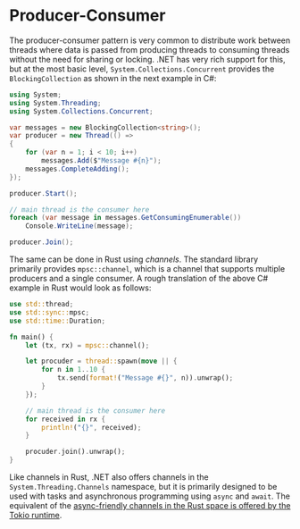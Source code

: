 # Producer-Consumer

The producer-consumer pattern is very common to distribute work between
threads where data is passed from producing threads to consuming threads
without the need for sharing or locking. .NET has very rich support for this,
but at the most basic level, `System.Collections.Concurrent` provides the `BlockingCollection` as shown in the next example in C#:

```csharp
using System;
using System.Threading;
using System.Collections.Concurrent;

var messages = new BlockingCollection<string>();
var producer = new Thread(() =>
{
    for (var n = 1; i < 10; i++)
        messages.Add($"Message #{n}");
    messages.CompleteAdding();
});

producer.Start();

// main thread is the consumer here
foreach (var message in messages.GetConsumingEnumerable())
    Console.WriteLine(message);

producer.Join();
```

The same can be done in Rust using _channels_. The standard library primarily
provides `mpsc::channel`, which is a channel that supports multiple producers
and a single consumer. A rough translation of the above C# example in Rust
would look as follows:

```rust
use std::thread;
use std::sync::mpsc;
use std::time::Duration;

fn main() {
    let (tx, rx) = mpsc::channel();

    let procuder = thread::spawn(move || {
        for n in 1..10 {
            tx.send(format!("Message #{}", n)).unwrap();
        }
    });

    // main thread is the consumer here
    for received in rx {
        println!("{}", received);
    }

    procuder.join().unwrap();
}
```

Like channels in Rust, .NET also offers channels in the
`System.Threading.Channels` namespace, but it is primarily designed to be used
with tasks and asynchronous programming using `async` and `await`. The
equivalent of the [async-friendly channels in the Rust space is offered by the
Tokio runtime][tokio-channels].

  [tokio-channels]: https://tokio.rs/tokio/tutorial/channels
